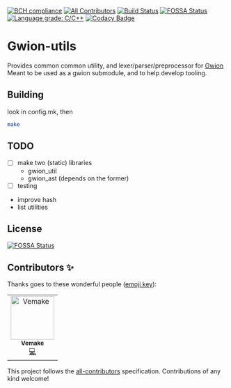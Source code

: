 [![BCH compliance](https://bettercodehub.com/edge/badge/fennecdjay/gwion-util?branch=master)](https://bettercodehub.com/)
[![All Contributors](https://img.shields.io/badge/all_contributors-1-orange.svg?style=flat-square)](#contributors)
[![Build Status](https://travis-ci.org/fennecdjay/gwion-util.svg?branch=master)](https://travis-ci.org/fennecdjay/gwion-util)
[![FOSSA Status](https://app.fossa.io/api/projects/git%2Bgithub.com%2Ffennecdjay%2Fgwion-util.svg?type=shield)](https://app.fossa.io/projects/git%2Bgithub.com%2Ffennecdjay%2Fgwion-util?ref=badge_shield)
[![Language grade: C/C++](https://img.shields.io/lgtm/grade/cpp/g/fennecdjay/gwion-util.svg?logo=lgtm&logoWidth=18)](https://lgtm.com/projects/g/fennecdjay/gwion-util/context:cpp)
[![Codacy Badge](https://api.codacy.com/project/badge/Grade/e336051285f64f3a913b0b3494ffe679)](https://www.codacy.com/app/fennecdjay/gwion-util?utm_source=github.com&amp;utm_medium=referral&amp;utm_content=fennecdjay/gwion-util&amp;utm_campaign=Badge_Grade)
# Gwion-utils

Provides common common utility, and lexer/parser/preprocessor for 
[Gwion](https://github.com/fennecdjay/gwion)  
Meant to be used as a gwion submodule, and to help develop tooling.

## Building
look in config.mk, then
```sh
make
```

## TODO
  * [ ] make two (static) libraries
    + gwion_util
    + gwion_ast (depends on the former)
  * [ ] testing
  * improve hash
  * list utilities


## License
[![FOSSA Status](https://app.fossa.io/api/projects/git%2Bgithub.com%2Ffennecdjay%2Fgwion-util.svg?type=large)](https://app.fossa.io/projects/git%2Bgithub.com%2Ffennecdjay%2Fgwion-util?ref=badge_large)

## Contributors ✨

Thanks goes to these wonderful people ([emoji key](https://allcontributors.org/docs/en/emoji-key)):

<!-- ALL-CONTRIBUTORS-LIST:START - Do not remove or modify this section -->
<!-- prettier-ignore -->
<table>
  <tr>
    <td align="center"><a href="https://github.com/vemakereporter"><img src="https://avatars2.githubusercontent.com/u/49064208?v=4" width="100px;" alt="Vemake"/><br /><sub><b>Vemake</b></sub></a><br /><a href="https://github.com/fennecdjay/gwion-util/commits?author=vemakereporter" title="Code">💻</a></td>
  </tr>
</table>

<!-- ALL-CONTRIBUTORS-LIST:END -->

This project follows the [all-contributors](https://github.com/all-contributors/all-contributors) specification. Contributions of any kind welcome!